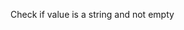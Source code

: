 Check if value is a string and not empty

<rv-example-tabs class="pt-3" handle="filled-formatter">
<template type="single-html-file">
<div
  rv-assign-empty-string="''"
  rv-assign-filled-string="'Link to the Past'"
  class="text-center"
>
  <div rv-if="emptyString | filled" rv-text="emptyString"></div>
  <div rv-if="filledString | filled" rv-text="filledString"></div>
</div>
</template>
</rv-example-tabs>